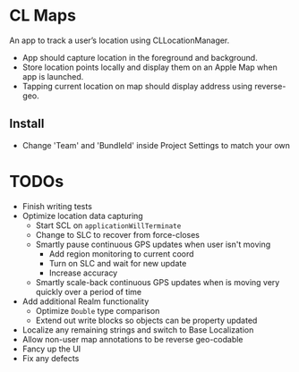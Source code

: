 # CL Maps

An app to track a user’s location using CLLocationManager.
* App should capture location in the foreground and background.
* Store location points locally and display them on an Apple Map when app is launched.
* Tapping current location on map should display address using reverse-geo.

## Install
* Change 'Team' and 'BundleId' inside Project Settings to match your own

# TODOs
* Finish writing tests
* Optimize location data capturing
  * Start SCL on `applicationWillTerminate`
  * Change to SLC to recover from force-closes
  * Smartly pause continuous GPS updates when user isn't moving
    * Add region monitoring to current coord
    * Turn on SLC and wait for new update
    * Increase accuracy
  * Smartly scale-back continuous GPS updates when is moving very
   quickly over a period of time
* Add additional Realm functionality
  * Optimize `Double` type comparison
  * Extend out write blocks so objects can be property updated
* Localize any remaining strings and switch to Base Localization
* Allow non-user map annotations to be reverse geo-codable
* Fancy up the UI
* Fix any defects
